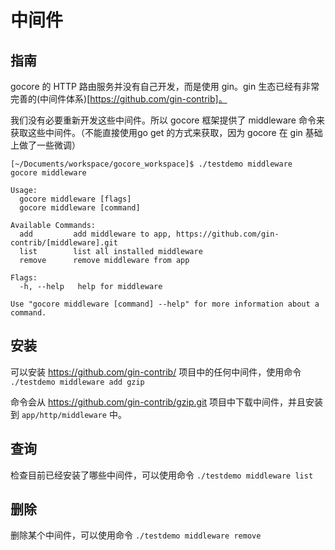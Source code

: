 # 中间件

## 指南
gocore 的 HTTP 路由服务并没有自己开发，而是使用 gin。gin 生态已经有非常完善的(中间件体系)[https://github.com/gin-contrib]。

我们没有必要重新开发这些中间件。所以 gocore 框架提供了 middleware 命令来获取这些中间件。（不能直接使用go get 的方式来获取，因为 gocore 在 gin 基础上做了一些微调）

```
[~/Documents/workspace/gocore_workspace]$ ./testdemo middleware
gocore middleware

Usage:
  gocore middleware [flags]
  gocore middleware [command]

Available Commands:
  add         add middleware to app, https://github.com/gin-contrib/[middleware].git
  list        list all installed middleware
  remove      remove middleware from app

Flags:
  -h, --help   help for middleware

Use "gocore middleware [command] --help" for more information about a command.
```

## 安装

可以安装 https://github.com/gin-contrib/ 项目中的任何中间件，使用命令 `./testdemo middleware add gzip`

命令会从 https://github.com/gin-contrib/gzip.git 项目中下载中间件，并且安装到 `app/http/middleware` 中。

## 查询

检查目前已经安装了哪些中间件，可以使用命令 `./testdemo middleware list`

## 删除

删除某个中间件，可以使用命令 `./testdemo middleware remove`
